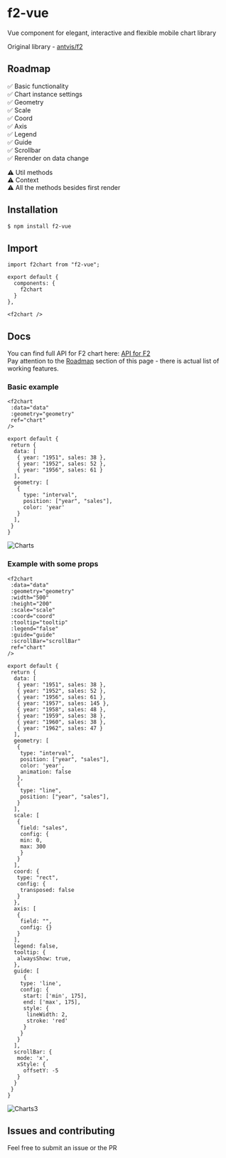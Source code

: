 # f2-vue

Vue component for elegant, interactive and flexible mobile chart library

Original library - [antvis/f2](https://github.com/antvis/f2 "antvis/f2")

## Roadmap

✅ Basic functionality  
✅ Chart instance settings  
✅ Geometry  
✅ Scale  
✅ Coord  
✅ Axis  
✅ Legend  
✅ Guide  
✅ Scrollbar  
✅ Rerender on data change

⚠️ Util methods  
⚠️ Context  
⚠️ All the methods besides first render

## Installation

```bash
$ npm install f2-vue
```

## Import

```
import f2chart from "f2-vue";
```

```
export default {
  components: {
    f2chart
  }
},
```

```
<f2chart />
```

## Docs

You can find full API for F2 chart here: [API for F2](https://antv.gitbook.io/f2/api/ "API for F2")  
Pay attention to the [Roadmap](#Roadmap "Roadmap") section of this page - there is actual list of working features.

### Basic example

```
<f2chart
 :data="data"
 :geometry="geometry"
 ref="chart"
/>
```

```
export default {
 return {
  data: [
   { year: "1951", sales: 38 },
   { year: "1952", sales: 52 },
   { year: "1956", sales: 61 }
  ],
  geometry: [
   {
     type: "interval",
     position: ["year", "sales"],
     color: 'year'
   }
  ],
 }
}
```

![Charts](https://user-images.githubusercontent.com/29502063/67677996-8b5c3f80-f996-11e9-838c-e5bffa0abb13.PNG)

### Example with some props

```
<f2chart
 :data="data"
 :geometry="geometry"
 :width="500"
 :height="200"
 :scale="scale"
 :coord="coord"
 :tooltip="tooltip"
 :legend="false"
 :guide="guide"
 :scrollBar="scrollBar"
 ref="chart"
/>
```

```
export default {
 return {
  data: [
   { year: "1951", sales: 38 },
   { year: "1952", sales: 52 },
   { year: "1956", sales: 61 },
   { year: "1957", sales: 145 },
   { year: "1958", sales: 48 },
   { year: "1959", sales: 38 },
   { year: "1960", sales: 38 },
   { year: "1962", sales: 47 }
  ],
  geometry: [
   {
    type: "interval",
    position: ["year", "sales"],
    color: 'year',
    animation: false
   },
   {
    type: "line",
    position: ["year", "sales"],
   }
  ],
  scale: [
   {
    field: "sales",
    config: {
    min: 0,
    max: 300
    }
   }
  ],
  coord: {
   type: "rect",
   config: {
    transposed: false
   }
  },
  axis: [
   {
    field: "",
    config: {}
   }
  ],
  legend: false,
  tooltip: {
   alwaysShow: true,
  },
  guide: [
     {
    type: 'line',
    config: {
     start: ['min', 175],
     end: ['max', 175],
     style: {
      lineWidth: 2,
      stroke: 'red'
     }
    }
   }
  ],
  scrollBar: {
   mode: 'x',
   xStyle: {
     offsetY: -5
   }
  }
 }
}
```

![Charts3](https://user-images.githubusercontent.com/29502063/67678557-efcbce80-f997-11e9-926d-7bcf60952999.PNG)

## Issues and contributing

Feel free to submit an issue or the PR
